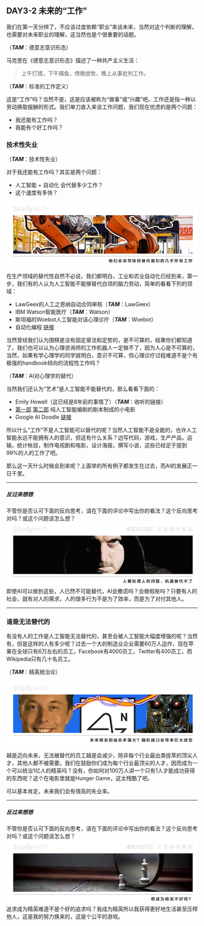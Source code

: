 ## DAY3-2 未来的“工作”

我们在第一天分辨了，不应该过度依赖“职业”来谈未来，当然对这个判断的理解，也需要对未来职业的理解，这当然也是个很重要的话题。

（_**TAM**_：德意志意识形态）

马克思在《德意志意识形态》描述了一种共产主义生活：

> 上午打猎，下午捕鱼，傍晚放牧，晚上从事批判工作。

（_**TAM**_：标准的工作定义）

这是“工作”吗？当然不是，这是应该被称为“做事”或“兴趣”吧。工作还是指一种以劳动换取报酬的形式。我们单刀直入来谈工作问题，我们现在忧虑的是两个问题：

* 我还能有工作吗？
* 我能有个好工作吗？

### 技术性失业

（_**TAM**_：技术性失业）

对于我还能有工作吗？其实是两个问题：

* 人工智能 + 自动化 会代替多少工作？
* 这个速度有多快？

![](/assets/18.jpg)

在生产领域的替代性自然不必说，我们都明白，工业和农业自动化已经到来，第一步，我们有的人认为人工智能不能够替代白领的脑力劳动，简单的看看下列的领域：

* LawGeex的人工之恩纳自动合同审核（_**TAM**_：LawGeex）
* IBM Watson智能医疗（_**TAM**_：Watson）
* 斯坦福的Woebot人工智能对话心理诊疗（_**TAM**_：Woebot）
* 自动化编程 [链接](https://www.newscientist.com/article/mg23331144-500-ai-learns-to-write-its-own-code-by-stealing-from-other-programs/)

当然曾经我们认为围棋是没有固定章法和定势的，是不可算的，结果你们都知道了。我们也可以认为心理咨询师的工作机器人一定做不了，因为人心是不可算的，当然，如果有学心理学的同学就明白，意识不可算，但心理诊疗过程难道不是个有极强的handbook倾向的流程性工作吗？

（_**TAM**_：AI对心理学的替代）

当然我们还认为“艺术”是人工智能不能替代的，那么看看下面的：

* Emily Howell（这已经是8年前的事情了）（_**TAM**_：收听的链接）
* [第一部](https://arstechnica.com/gaming/2016/06/an-ai-wrote-this-movie-and-its-strangely-moving/) [第二部](https://thenextweb.com/artificial-intelligence/2017/04/26/ai-movie-hasselhoff-artificial-intelligence-2/) 纯人工智能编剧的剧本制成的小电影
* Google AI Doodle [链接](https://www.theverge.com/2017/4/11/15263434/google-ai-autodraw-doodle-bot-drawing-image-recognition)

所以什么“工作”不是人工智能可以替代的呢？当然人工智能不是全能的，也许人工智能永远不能拥有人的意识，但这有什么关系？边写代码，游戏，生产产品，运输，统计帐目，制作电视剧和电影，设计海报，撰写小说，这些已经足于提到99%的人的工作了吧。

那么这一天什么时候会到来呢？上面举的所有例子都发生在过去，而AI的发展正一日千里。

---

##### 反过来想想

不管你是否认可下面的反向思考，请在下面的评论中写出你的看法？这个反向思考对吗？或这个问题该怎么想？![](/assets/40.jpg)即使AI可以做到这些，人已然不可能替代，AI会撒谎吗？会做假账吗？只要有人的社会，就有对人的需求，人的很多行为不是为了效率，而是为了对付其他人。

---

### 谁是无法替代的

有没有人的工作是人工智能无法替代的，甚至会被人工智能大幅度增强的呢？当然有，但是这样的人有多少呢？过去一个大的制造业企业需要60万人运作，现在苹果在全球只有6万左右的员工，Facebook有4000员工，Twitter有400员工，而Wikipedia只有几十名员工。

（_**TAM**_：精英统治论）

![](/assets/19.jpg)

越是迈向未来，无法被替代的员工越是会减少，除非每个行业最出类拔萃的顶尖人才，其他人都不被需要。我们在鼓励你们成为每个行业最顶尖的人才，因而成为一个可以统治1亿人的精英吗？没有，你如何对100万人讲一个只有1人才能成功获得的东西呢？这个在电影里就是Hunger Game，这太残酷了吧。

可以基本肯定，未来我们会有很高的失业率。

---

##### 反过来想想

不管你是否认可下面的反向思考，请在下面的评论中写出你的看法？这个反向思考对吗？或这个问题该怎么想？![](/assets/41.jpg)追求成为精英难道不是个好的追求吗？我成为精英所以我获得更好地生活甚至压榨他人，这是我的努力换来的，这是个公平的游戏。

